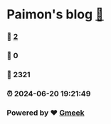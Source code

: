 # Paimon's blog [:link:](https://paimonlee.github.io/paimon.github.io)
### :page_facing_up: [2](https://paimonlee.github.io/paimon.github.io/tag.html) 
### :speech_balloon: 0 
### :hibiscus: 2321 
### :alarm_clock: 2024-06-20 19:21:49 
### Powered by :heart: [Gmeek](https://github.com/Meekdai/Gmeek)

